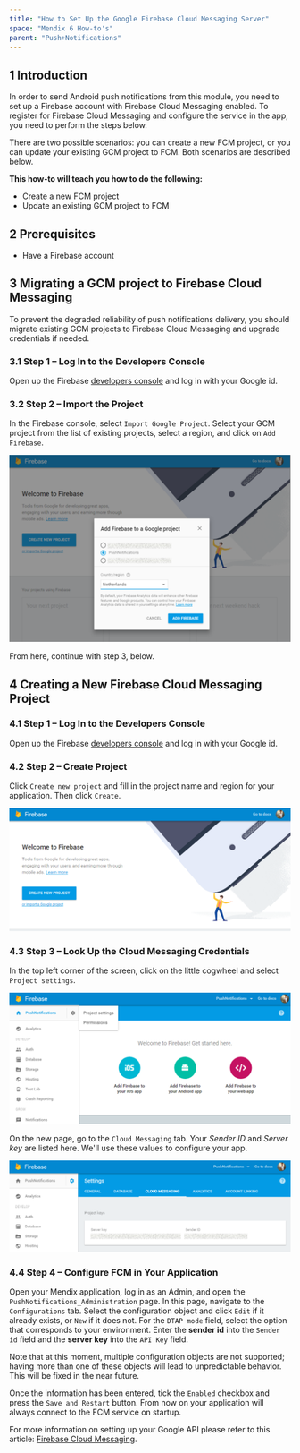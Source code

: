 ```yaml
---
title: "How to Set Up the Google Firebase Cloud Messaging Server"
space: "Mendix 6 How-to's"
parent: "Push+Notifications"
---
```


## 1 Introduction

In order to send Android push notifications from this module, you need to set up a Firebase account with Firebase Cloud Messaging enabled. To register for Firebase Cloud Messaging and configure the service in the app, you need to perform the steps below.

There are two possible scenarios: you can create a new FCM project, or you can update your existing GCM project to FCM. Both scenarios are described below.

**This how-to will teach you how to do the following:**

* Create a new FCM project
* Update an existing GCM project to FCM

## 2 Prerequisites

* Have a Firebase account

## 3 Migrating a GCM project to Firebase Cloud Messaging

To prevent the degraded reliability of push notifications delivery, you should migrate existing GCM projects to Firebase Cloud Messaging and upgrade credentials if needed.

### 3.1 Step 1 – Log In to the Developers Console

Open up the Firebase [developers console](https://console.firebase.google.com/) and log in with your Google id.

### 3.2 Step 2 – Import the Project

In the Firebase console, select `Import Google Project`. Select your GCM project from the list of existing projects, select a region, and click on `Add Firebase`.

![](attachments/Setting+up+Google+Firebase+Cloud+Messaging+Server/Add_Firebase_to_a_Google_Project.png)

From here, continue with step 3, below.

## 4 Creating a New Firebase Cloud Messaging Project

### 4.1 Step 1 – Log In to the Developers Console

Open up the Firebase [developers console](https://console.firebase.google.com/) and log in with your Google id.

### 4.2 Step 2 – Create Project

Click `Create new project` and fill in the project name and region for your application. Then click `Create`.

![](attachments/Setting+up+Google+Firebase+Cloud+Messaging+Server/Create_Firebase_Project.png)

### 4.3 Step 3 – Look Up the Cloud Messaging Credentials

In the top left corner of the screen, click on the little cogwheel and select `Project settings`.

![](attachments/Setting+up+Google+Firebase+Cloud+Messaging+Server/Open_Project_Settings.png)

On the new page, go to the `Cloud Messaging` tab. Your _Sender ID_ and _Server key_ are listed here. We'll use these values to configure your app.

![](attachments/Setting+up+Google+Firebase+Cloud+Messaging+Server/Open_Cloud_Messaging_Settings.png)

### 4.4 Step 4 – Configure FCM in Your Application

Open your Mendix application, log in as an Admin, and open the `PushNotifications_Administration` page. In this page, navigate to the `Configurations` tab. Select the configuration object and click `Edit` if it already exists, or `New` if it does not. For the `DTAP mode` field, select the option that corresponds to your environment. Enter the **sender id** into the `Sender id` field and the **server key** into the `API Key` field.

Note that at this moment, multiple configuration objects are not supported; having more than one of these objects will lead to unpredictable behavior. This will be fixed in the near future.

Once the information has been entered, tick the `Enabled` checkbox and press the `Save and Restart` button. From now on your application will always connect to the FCM service on startup.

For more information on setting up your Google API please refer to this article: [Firebase Cloud Messaging](https://firebase.google.com/docs/cloud-messaging/).
